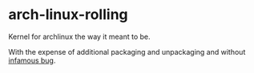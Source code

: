 arch-linux-rolling
=

Kernel for archlinux the way it meant to be.

With the expense of additional packaging and unpackaging and without [infamous bug](https://bugs.archlinux.org/task/16702).

